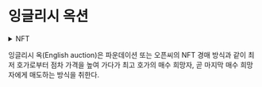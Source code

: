 # 잉글리시 옥션

<details>

<summary>NFT</summary>



</details>

잉글리시 옥(English auction)은 파운데이션 또는 오픈씨의 NFT 경매 방식과 같이 최저 호가로부터 점차 가격을 높여 가다가 최고 호가의 매수 희망자, 곧 마지막 매수 희망자에게 매도하는 방식을 취한다.
